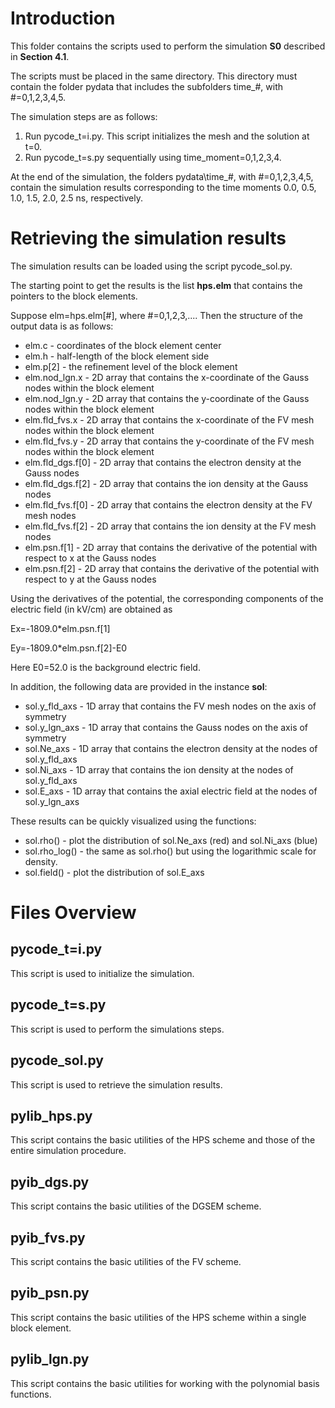 # Introduction
This folder contains the scripts used to perform the simulation **S0** described in **Section 4.1**. 

The scripts must be placed in the same directory. This directory must contain the folder pydata that includes the subfolders time_#, with #=0,1,2,3,4,5.

The simulation steps are as follows:

1. Run pycode_t=i.py. This script initializes the mesh and the solution at t=0.
2. Run pycode_t=s.py sequentially using time_moment=0,1,2,3,4.

At the end of the simulation, the folders pydata\time_#, with #=0,1,2,3,4,5, contain the simulation results corresponding to the time moments 0.0, 0.5, 1.0, 1.5, 2.0, 2.5 ns, respectively.

# Retrieving the simulation results

The simulation results can be loaded using the script pycode_sol.py.

The starting point to get the results is the list **hps.elm** that contains the pointers to the block elements.

Suppose elm=hps.elm[#], where #=0,1,2,3,.... Then the structure of the output data is as follows:

 - elm.c - coordinates of the block element center
 - elm.h - half-length of the block element side
 - elm.p[2] - the refinement level of the block element 
 - elm.nod_lgn.x - 2D array that contains the x-coordinate of the Gauss nodes within the block element
 - elm.nod_lgn.y - 2D array that contains the y-coordinate of the Gauss nodes within the block element
 - elm.fld_fvs.x - 2D array that contains the x-coordinate of the FV mesh nodes within the block element
 - elm.fld_fvs.y - 2D array that contains the y-coordinate of the FV mesh nodes within the block element
 - elm.fld_dgs.f[0] - 2D array that contains the electron density at the Gauss nodes
 - elm.fld_dgs.f[2] - 2D array that contains the ion density at the Gauss nodes
 - elm.fld_fvs.f[0] - 2D array that contains the electron density at the FV mesh nodes
 - elm.fld_fvs.f[2] - 2D array that contains the ion density at the FV mesh nodes
 - elm.psn.f[1] - 2D array that contains the derivative of the potential with respect to x at the Gauss nodes
 - elm.psn.f[2] - 2D array that contains the derivative of the potential with respect to y at the Gauss nodes

Using the derivatives of the potential, the corresponding components of the electric field (in kV/cm) are obtained as

Ex=-1809.0\*elm.psn.f[1]

Ey=-1809.0\*elm.psn.f[2]-E0

Here E0=52.0 is the background electric field.

In addition, the following data are provided in the instance **sol**:
- sol.y_fld_axs - 1D array that contains the FV mesh nodes on the axis of symmetry
- sol.y_lgn_axs - 1D array that contains the Gauss nodes on the axis of symmetry
- sol.Ne_axs - 1D array that contains the electron density at the nodes of sol.y_fld_axs
- sol.Ni_axs - 1D array that contains the ion density at the nodes of sol.y_fld_axs
- sol.E_axs - 1D array that contains the axial electric field at the nodes of sol.y_lgn_axs

These results can be quickly visualized using the functions:
- sol.rho() - plot the distribution of sol.Ne_axs (red) and sol.Ni_axs (blue)
- sol.rho_log() - the same as sol.rho() but using the logarithmic scale for density.
- sol.field() - plot the distribution of sol.E_axs

# Files Overview
## pycode_t=i.py
This script is used to initialize the simulation.
## pycode_t=s.py
This script is used to perform the simulations steps.
## pycode_sol.py
This script is used to retrieve the simulation results.
## pylib_hps.py
This script contains the basic utilities of the HPS scheme and those of the entire simulation procedure.
## pyib_dgs.py
This script contains the basic utilities of the DGSEM scheme.
## pyib_fvs.py
This script contains the basic utilities of the FV scheme.
## pyib_psn.py
This script contains the basic utilities of the HPS scheme within a single block element.
## pylib_lgn.py
This script contains the basic utilities for working with the polynomial basis functions.
